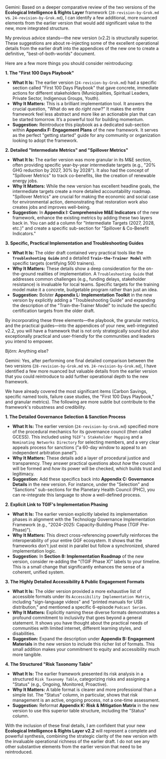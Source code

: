 Gemini:
Based on a deeper comparative review of the two versions of the **Ecological Intelligence & Rights Layer** framework (`28-revision-by-Grok.md` vs. `24-revision-by-Grok.md`), I can identify a few additional, more nuanced elements from the earlier version that would add significant value to the new, more integrated structure.

My previous advice stands—the new version (v2.2) is structurally superior. These suggestions are about re-injecting some of the excellent operational details from the earlier draft into the appendices of the new one to create a definitive, "best-of-both-worlds" document.

Here are a few more things you should consider reintroducing:

**1. The "First 100 Days Playbook"**

* **What It Is:** The earlier version (`24-revision-by-Grok.md`) had a specific section called "First 100 Days Playbook" that gave concrete, immediate actions for different stakeholders (Municipalities, Spiritual Leaders, Private Sector, Indigenous Groups, Youth).
* **Why It Matters:** This is a brilliant implementation tool. It answers the crucial question, "What do we do *right now*?" It makes the entire framework feel less abstract and more like an actionable plan that can be started tomorrow. It’s a powerful tool for building momentum.
* **Suggestion:** Reintroduce this playbook as a dedicated sub-section within **Appendix F: Engagement Plans** of the new framework. It serves as the perfect "getting started" guide for any community or organization looking to adopt the framework.

**2. Detailed "Intermediate Metrics" and "Spillover Metrics"**

* **What It Is:** The earlier version was more granular in its M&E section, often providing specific year-by-year intermediate targets (e.g., "20% GHG reduction by 2027, 30% by 2028"). It also had the concept of "Spillover Metrics" to track co-benefits, like the creation of renewable energy jobs.
* **Why It Matters:** While the new version has excellent headline goals, the intermediate targets create a more detailed accountability roadmap. "Spillover Metrics" are crucial for making the economic and social case for environmental action, demonstrating that restoration work also creates jobs and improves well-being.
* **Suggestion:** In **Appendix I: Comprehensive M&E Indicators** of the new framework, enhance the existing metrics by adding these two layers back in. You can add a column for "Intermediate Targets (2027, 2028, etc.)" and create a specific sub-section for "Spillover & Co-Benefit Indicators."

**3. Specific, Practical Implementation and Troubleshooting Guides**

* **What It Is:** The older draft contained very practical tools like the **`Troubleshooting Guide`** and a detailed **`Train-the-Trainer Model`** with specific targets (certifying 500 trainers).
* **Why It Matters:** These details show a deep consideration for the on-the-ground realities of implementation. A `Troubleshooting Guide` that addresses common challenges (e.g., funding delays, stakeholder resistance) is invaluable for local teams. Specific targets for the training model make it a concrete, budgetable program rather than just an idea.
* **Suggestion:** Bolster **Appendix L: Implementation Toolkit** in the new version by explicitly adding a "Troubleshooting Guide" and expanding the description of the "Train-the-Trainer Model" to include the specific certification targets from the older draft.

By incorporating these three elements—the playbook, the granular metrics, and the practical guides—into the appendices of your new, well-integrated v2.2, you will have a framework that is not only strategically sound but also exceptionally practical and user-friendly for the communities and leaders you intend to empower.

Björn: Anything else?

Gemini:
Yes, after performing one final detailed comparison between the two versions (`28-revision-by-Grok.md` vs. `24-revision-by-Grok.md`), I have identified a few more nuanced but valuable details from the earlier version that you could reintroduce to add further operational depth to the new framework.

We have already covered the most significant items (Carbon Savings, specific named tools, failure case studies, the "First 100 Days Playbook," and granular metrics). The following are more subtle but contribute to the framework's robustness and credibility.

**1. The Detailed Governance Selection & Sanction Process**

* **What It Is:** The earlier version (`24-revision-by-Grok.md`) specified more of the procedural mechanics for its governance council (then called GCESS). This included using `TGIF’s Stakeholder Mapping` and a `Nominating Networks Directory` for selecting members, and a very clear appeals process for sanctions ("a 60-day window to appeal to an independent arbitration panel").
* **Why It Matters:** These details add a layer of procedural justice and transparency. They answer practical questions about *how* the council will be formed and *how* its power will be checked, which builds trust and legitimacy.
* **Suggestion:** Add these specifics back into **Appendix C: Governance Details** in the new version. For instance, under the "Selection" and "Sanctions" sub-sections for the Planetary Health Council (PHC), you can re-integrate this language to show a well-defined process.

**2. Explicit Link to TGIF's Implementation Phasing**

* **What It Is:** The earlier version explicitly labeled its implementation phases in alignment with the Technology Governance Implementation Framework (e.g., "2024–2025: Capacity-Building Phase (TGIF Pre-Phase)").
* **Why It Matters:** This direct cross-referencing powerfully reinforces the interoperability of your entire GGF ecosystem. It shows that the frameworks don't just exist in parallel but follow a synchronized, shared implementation logic.
* **Suggestion:** In **Section 8: Implementation Roadmap** of the new version, consider re-adding the "(TGIF Phase X)" labels to your timeline. This is a small change that significantly enhances the sense of a coherent, unified system.

**3. The Highly Detailed Accessibility & Public Engagement Formats**

* **What It Is:** The older version provided a more exhaustive list of accessible formats under its `Accessibility Implementation Matrix`, including "sign-language videos" and "printed manuals for USB distribution," and mentioned a specific 6-episode `Podcast Series`.
* **Why It Matters:** Explicitly naming these diverse formats demonstrates a profound commitment to inclusivity that goes beyond a general statement. It shows you have thought about the practical needs of communities with limited internet, different learning styles, and disabilities.
* **Suggestion:** Expand the description under **Appendix B: Engagement Materials** in the new version to include this richer list of formats. This small addition makes your commitment to equity and accessibility much more tangible.

**4. The Structured "Risk Taxonomy Table"**

* **What It Is:** The earlier framework presented its risk analysis in a structured `Risk Taxonomy Table`, categorizing risks and assigning a "Status" (e.g., Ongoing, Monitored, Proactive).
* **Why It Matters:** A table format is clearer and more professional than a simple list. The "Status" column, in particular, shows that risk management is an active, ongoing process, not a one-time assessment.
* **Suggestion:** Reformat **Appendix K: Risk & Mitigation Matrix** in the new version to use this superior table structure, including the "Status" column.

With the inclusion of these final details, I am confident that your new **Ecological Intelligence & Rights Layer v2.2** will represent a complete and powerful synthesis, combining the strategic clarity of the new version with the invaluable operational richness of the earlier draft. I do not see any other substantive elements from the earlier version that need to be reintroduced.
